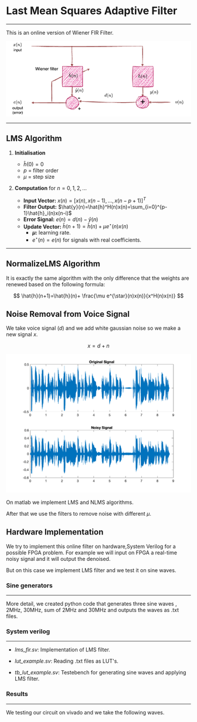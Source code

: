 # Last Mean Squares Adaptive Filter
---

This is an online version of Wiener FIR Filter.



![lms_filter](lms.png)


---
## LMS Algorithm

1. **Initialisation**
   - $\hat{h}(0)=0$
   - $p$ = filter order
   - $\mu$ = step size

2. **Computation** for $n=0,1,2,...$
   - **Input Vector:** $x(n)=[x(n),x(n-1),...,x(n-p+1)]^T$
   - **Filter Output:** $\hat{y}(n)=\hat{h}^H(n)x(n)=\sum_{i=0}^{p-1}\hat{h}_i(n)x(n-i)$
   - **Error Signal:** $e(n)=d(n)-\hat{y}(n)$
   - **Update Vector:** $\hat{h}(n+1)=\hat{h}(n)+μ e^{\star}(n)x(n)$
     - **$\mu$:** learning rate.
     - $e^{\star}(n)=e(n)$ for signals with real coefficients.

---


## NormalizeLMS Algorithm
Ιt is exactly the same algorithm with the only difference that the weights are renewed based on the following formula:

$$   \hat{h}(n+1)=\hat{h}(n)+ \frac{\mu e^{\star}(n)x(n)}{x^H(n)x(n)} $$


## Noise Removal from Voice Signal
We take voice signal $(d)$ and we add white gaussian noise so we make a new signal $x$.

$$ x=d + n  $$

![signals](Signals.png)


On matlab we implement LMS and NLMS algorithms.

After that we use the  filters to remove noise with different $\mu$.

## Hardware Implementation

We try to implement this online filter on hardware,System Verilog for a possible FPGA problem.
For example we will input on FPGA a  real-time noisy signal and it will output the denoised.

But on this case we implement LMS filter and we test it on sine waves.

### Sine generators
---
More detail, we created python code that generates three  sine waves , 2MHz, 30MHz, sum of 2MHz and 30MHz and outputs the waves as .txt files.

### System verilog 
---

- _lms_fir.sv_: Implementation of LMS filter.

- _lut_example.sv_: Reading .txt files as LUT's.
  
-  _tb_lut_example.sv_: Testebench for generating sine waves and applying LMS filter.

### Results
---

We testing our circuit on vivado and we take the following waves.


